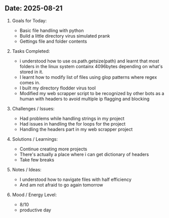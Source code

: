 
## Date: 2025-08-21


1. Goals for Today:
   - Basic file handling with python
   - Build a little directory virus simulated prank
   - Gettings file and folder contents
   

2. Tasks Completed:
   - i understood how to use os.path.getsize(path) and learnt that most folders in the linux system containx 4096bytes
     depending on what's stored in it. 
   - I learnt how to modify list of files using glop patterns where regex comes in.
   - I built my directory flodder virus tool
   - Modified my web scrapper script to be recognized by other bots as a human with headers to avoid multiple ip flagging and blocking
   
  

3. Challenges / Issues:
   - Had problems while handling strings in my project
   - Had issues in handling the for loops for the project
   - Handling the headers part in my web scrapper project
  

4. Solutions / Learnings:
   - Continue creating more projects 
   - There's actually a place where i can get dictionary of headers
   - Take few breaks
  

5. Notes / Ideas:
   - I understood how to navigate files with half efficiency
   - And am not afraid to go again tomorrow
  

6. Mood / Energy Level:
   - 8/10 
   - productive day
